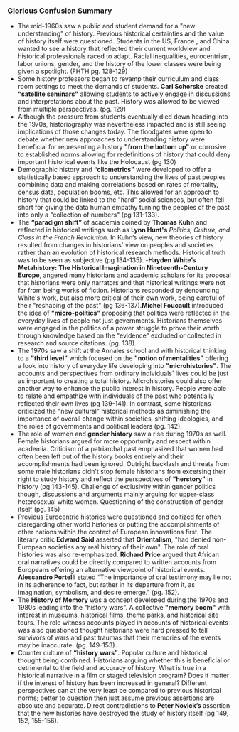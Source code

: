 
### Glorious Confusion Summary

- The mid-1960s saw a public and student demand for a "new understanding" of history. Previous historical certainties and the value of history itself were questioned. Students in the US, France , and China wanted to see a history that reflected their current worldview and historical professionals raced to adapt. Racial inequalities, eurocentrism, labor unions, gender, and the history of the lower classes were being given a spotlight. (FHTH pg. 128-129)
- Some history professors began to revamp their curriculum and class room settings to meet the demands of students. **Carl Schorske** created **“satellite seminars"** allowing students to actively engage in discussions and interpretations about the past. History was allowed to be viewed from multiple perspectives. (pg. 129)
- Although the pressure from students eventually died down heading into the 1970s, historiography was nevertheless impacted and is still seeing implications of those changes today. The floodgates were open to debate whether new approaches to understanding history were beneficial for representing a history **"from the bottom up"** or corrosive to established norms allowing for redefinitions of history that could deny important historical events like the Holocaust (pg 130)
- Demographic history and  **“cliometrics"** were developed to offer a statistically based approach to understanding the lives of past peoples combining data and making correlations based on rates of mortality, census data, population booms, etc. This allowed for an approach to history that could be linked to the "hard" social sciences, but often fell short for giving the data human empathy turning the peoples of the past into only a "collection of numbers" (pg 131-133).
- The **“paradigm shift”** of academia coined by **Thomas Kuhn** and reflected in historical writings such as **Lynn Hunt's** *Politics, Culture, and Class in the French Revolution*. In Kuhn’s view, new theories of history resulted from changes in historians' view on peoples and societies rather than an evolution of historical research methods. Historical truth was to be seen as subjective (pg 134-135).
-**Hayden White’s Metahistory: The Historical Imagination in Nineteenth-Century Europe**, angered many historians and academic scholars for its proposal that historians were only narrators and that historical writings were not far from being works of fiction. Historians responded by denouncing White's work, but also more critical of their own work, being careful of their "reshaping of the past" (pg 136-137).**Michel Foucault** introduced the idea of **"micro-politics"** proposing that politics were reflected in the everyday lives of people not just governments. Historians themselves were engaged in the politics of a power struggle to prove their worth through knowledge based on the "evidence" excluded or collected in research and source citations. (pg. 138).
- The 1970s saw a shift at the Annales school and with historical thinking to a **"third level"** which focused on the **"notion of mentalities"** offering a look into history of everyday life developing into **"microhistories"**. The accounts and perspectives from ordinary individuals' lives could be just as important to creating a total history. Microhistories could also offer another way to enhance the public interest in history. People were able to relate and empathize with individuals of the past who potentially reflected their own lives (pg 139-141). In contrast, some historians criticized the "new cultural" historical methods as diminishing the importance of overall change within societies, shifting ideologies, and the roles of governments and political leaders (pg. 142).
- The role of women and **gender history** saw a rise during 1970s as well. Female historians argued for more opportunity and respect within academia. Criticism of a patriarchal past emphasized that women had often been left out of the history books entirely and their accomplishments had been ignored. Outright backlash and threats from some male historians didn't stop female historians from excersing their right to study history and reflect the perspectives of **"herstory"** in history (pg 143-145). Challenge of exclusivity within gender politics though, discussions and arguments mainly arguing for upper-class heterosexual white women.  Questioning of the construction of gender itself (pg. 145)
- Previous Eurocentric histories were questioned and coitized for often disregarding other world histories or putting the accomplishments of other nations within the context of European innovations first. The literary critic **Edward Said** asserted that **Orientalism**, "had denied non- European societies any real history of their own". The role of oral histories was also re-emphasized. **Richard Price** argued that African oral narratives could be directly compared to written accounts from Europeans offering an alternative viewpoint of historical events. **Alessandro Portelli** stated “The importance of oral testimony may lie not in its adherence to fact, but rather in its departure from it, as imagination, symbolism, and desire emerge.” (pg. 152).
- The **History of Memory** was a concept developed during the 1970s and 1980s leading into the "history wars". A collective **"memory boom"** with interest in museums, historical films, theme parks, and historical site tours. The role witness accounts played in accounts of historical events was also questioned thought historians were hard pressed to tell survivors of wars and past traumas that their memories of the events may be inaccurate. (pg. 149-153).
- Counter culture of **“history wars”**. Popular culture and historical thought being combined. Historians arguing whether this is beneficial or detrimental to the field and accuracy of history. What is true in a historical narrative in a film or staged television program? Does it matter if the interest of history has been increased in general?  Different perspectives can at the very least be compared to previous historical norms; better to question then just assume previous assertions are absolute and accurate. Direct contradictions to **Peter Novick’s** assertion that the new histories have destroyed the study of history itself (pg 149, 152, 155-156).

